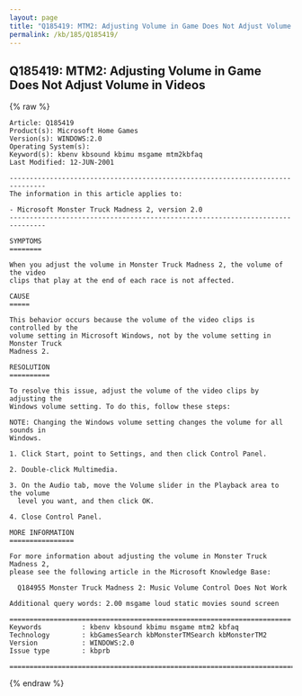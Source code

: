 ```yaml
---
layout: page
title: "Q185419: MTM2: Adjusting Volume in Game Does Not Adjust Volume in Videos"
permalink: /kb/185/Q185419/
---
```


## Q185419: MTM2: Adjusting Volume in Game Does Not Adjust Volume in Videos

{% raw %}

	Article: Q185419
	Product(s): Microsoft Home Games
	Version(s): WINDOWS:2.0
	Operating System(s): 
	Keyword(s): kbenv kbsound kbimu msgame mtm2kbfaq
	Last Modified: 12-JUN-2001
	
	-------------------------------------------------------------------------------
	The information in this article applies to:
	
	- Microsoft Monster Truck Madness 2, version 2.0 
	-------------------------------------------------------------------------------
	
	SYMPTOMS
	========
	
	When you adjust the volume in Monster Truck Madness 2, the volume of the video
	clips that play at the end of each race is not affected.
	
	CAUSE
	=====
	
	This behavior occurs because the volume of the video clips is controlled by the
	volume setting in Microsoft Windows, not by the volume setting in Monster Truck
	Madness 2.
	
	RESOLUTION
	==========
	
	To resolve this issue, adjust the volume of the video clips by adjusting the
	Windows volume setting. To do this, follow these steps:
	
	NOTE: Changing the Windows volume setting changes the volume for all sounds in
	Windows.
	
	1. Click Start, point to Settings, and then click Control Panel.
	
	2. Double-click Multimedia.
	
	3. On the Audio tab, move the Volume slider in the Playback area to the volume
	  level you want, and then click OK.
	
	4. Close Control Panel.
	
	MORE INFORMATION
	================
	
	For more information about adjusting the volume in Monster Truck Madness 2,
	please see the following article in the Microsoft Knowledge Base:
	
	  Q184955 Monster Truck Madness 2: Music Volume Control Does Not Work
	
	Additional query words: 2.00 msgame loud static movies sound screen
	
	======================================================================
	Keywords          : kbenv kbsound kbimu msgame mtm2 kbfaq
	Technology        : kbGamesSearch kbMonsterTMSearch kbMonsterTM2
	Version           : WINDOWS:2.0
	Issue type        : kbprb
	
	=============================================================================
	

{% endraw %}
